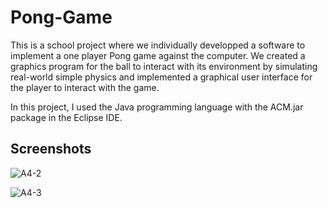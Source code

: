 # Pong-Game

This is a school project where we individually developped a software to implement a one player Pong game against the computer. We created a graphics program for the ball to interact with its environment by simulating real-world simple physics and implemented a graphical user interface for the player to interact with the game.

In this project, I used the Java programming language with the ACM.jar package in the Eclipse IDE.

## Screenshots

![A4-2](https://user-images.githubusercontent.com/57853339/156099616-9e841aa6-17e0-4646-9113-89f7b4521220.png)

![A4-3](https://user-images.githubusercontent.com/57853339/156099625-f05f771b-c910-44be-9e0e-407143631910.png)
